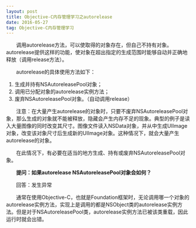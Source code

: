```yaml
---
layout: post
title: Objective-C内存管理学习之autorelease
date: 2016-05-27
tag: Objective-C内存管理学习
---
```


&#160; &#160; &#160; &#160;调用autorelease方法，可以使取得的对象存在，但自己不持有对象。autorelease提供这样的功能，使对象在超出指定的生成范围时能够自动并正确地释放（调用release方法）。

&#160; &#160; &#160; &#160;autorelease的具体使用方法如下：

 1. 生成并持有NSAutoreleasePool对象；
 2. 调用已分配对象的autorelease实例方法；
 3. 废弃NSAutoreleasePool对象。（自动调用release）

&#160; &#160; &#160; &#160;注意：在大量产生autorelease的对象时，只要不废弃NSAutoreleasePool对象，那么生成的对象就不能被释放，隐藏会产生内存不足的现象。典型的例子是读入大量图像的同时改变其尺寸。图像文件读入NSData对象，并从中生成UIImage对象，改变该对象尺寸后生成新的UIImage对象。这种情况下，就会大量产生autorelease的对象。

&#160; &#160; &#160; &#160;在此情况下，有必要在适当的地方生成、持有或废弃NSAutoreleasePool对象。

&#160; &#160; &#160; &#160;**提问：如果autorelease NSAutoreleasePool对象会如何？**

&#160; &#160; &#160; &#160;回答：发生异常

&#160; &#160; &#160; &#160;通常在使用Objective-C，也就是Foundation框架时，无论调用哪一个对象的autorelease实例方法，实现上是调用的都是NSObject类的autorelease实例方法。但是对于NSAutoreleasePool类，autorelease实例方法已被该类重载，因此运行时就会出错。
